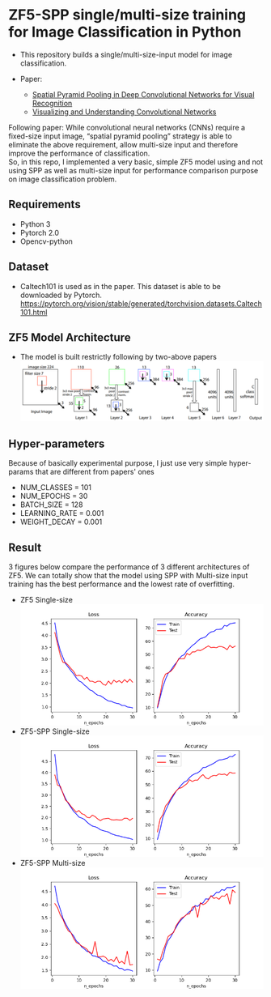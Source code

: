 # ZF5-SPP single/multi-size training for Image Classification in Python

- This repository builds a single/multi-size-input model for image classification.

- Paper:
    + [Spatial Pyramid Pooling in Deep Convolutional Networks for Visual Recognition](https://arxiv.org/abs/1406.4729)
    + [Visualizing and Understanding Convolutional Networks](https://arxiv.org/abs/1311.2901)

Following paper: While convolutional neural networks (CNNs) require a fixed-size input image, “spatial pyramid pooling” strategy is able to eliminate the above requirement, allow multi-size input and therefore improve the performance of classification.\
So, in this repo, I implemented a very basic, simple ZF5 model using and not using SPP as well as multi-size input for performance comparison purpose on image classification problem.

## Requirements
- Python 3
- Pytorch 2.0
- Opencv-python

## Dataset
- Caltech101 is used as in the paper. This dataset is able to be downloaded by Pytorch. https://pytorch.org/vision/stable/generated/torchvision.datasets.Caltech101.html

## ZF5 Model Architecture
- The model is built restrictly following by two-above papers
![model_architecture.png](experiments/model_architecture.png)

## Hyper-parameters
Because of basically experimental purpose, I just use very simple hyper-params that are different from papers' ones
- NUM_CLASSES = 101
- NUM_EPOCHS = 30
- BATCH_SIZE = 128
- LEARNING_RATE = 0.001
- WEIGHT_DECAY = 0.001

## Result
3 figures below compare the performance of 3 different architectures of ZF5. We can totally show that the model using SPP with Multi-size input training has the best performance and the lowest rate of overfitting.
- ZF5 Single-size
![zf5_single_size.png](experiments/zf5_single_size.png)
- ZF5-SPP Single-size
![zf5spp_single_size.png](experiments/zf5spp_single_size.png)
- ZF5-SPP Multi-size
![zf5spp_multi_size.png](experiments/zf5spp_multi_size.png)







